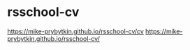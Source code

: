 # rsschool-cv
https://mike-prybytkin.github.io/rsschool-cv/cv
https://mike-prybytkin.github.io/rsschool-cv/